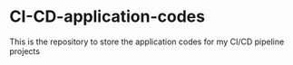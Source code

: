 # CI-CD-application-codes
This is the repository to store the application codes for my CI/CD pipeline projects
